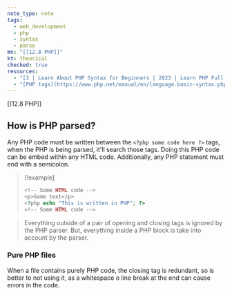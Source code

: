 ```yaml
---
note_type: note
tags:
  - web_development
  - php
  - syntax
  - parse
mn: "[[12.8 PHP]]"
kt: theorical
checked: true
resources:
  - "[3 | Learn About PHP Syntax for Beginners | 2023 | Learn PHP Full Course for Beginners](https://www.youtube.com/watch?v=7YCFg9gyMjE&list=PL0eyrZgxdwhwwQQZA79OzYwl5ewA7HQih&index=3&ab_channel=DaniKrossing)"
  - "[PHP tags](https://www.php.net/manual/en/language.basic-syntax.phptags.php)"
---
```

[[12.8 PHP]]
## How is PHP parsed?
Any PHP code must be written between the `<?php some code here ?>` tags, when the PHP is being parsed, it'll search those tags. Doing this PHP code can be embed within any HTML code. Additionally, any PHP statement must end with a semicolon. 

>[!example]
>```php
><!-- Some HTML code -->
><p>Some text</p>
><?php echo "This is written in PHP"; ?>
><!-- Some HTML code -->
>```

>Everything outside of a pair of opening and closing tags is ignored by the PHP parser. But, everything inside a PHP block is take into account by the parser.
### Pure PHP files
When a file contains purely PHP code, the closing tag is redundant, so is better to not using it, as a whitespace o line break at the end can cause errors in the code. 
